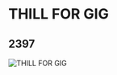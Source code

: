 # THILL FOR GIG
## 2397
![THILL FOR GIG](https://lc-www-live-s.legocdn.com/media/bricks/5/2/4267038.jpg)